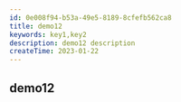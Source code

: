 ```yaml
---
id: 0e008f94-b53a-49e5-8189-8cfefb562ca8
title: demo12
keywords: key1,key2
description: demo12 description
createTime: 2023-01-22
---
```


## demo12
